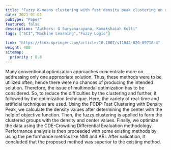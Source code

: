 ```yaml
---
title: "Fuzzy K-means clustering with fast density peak clustering on multivariate kernel estimator with evolutionary multimodal optimization clusters on a large dataset"
date: 2021-01-01
pubtype: "Paper"
featured: false
description: "Authors: G Suryanarayana, Kamakshaiah Kolli"
tags: ["SCI","Machine Learning","Fuzzy Logic"]

link: "https://link.springer.com/article/10.1007/s11042-020-09718-4"
weight: 400
sitemap:
  priority : 0.8
---
```

Many conventional optimization approaches concentrate more on addressing only one appropriate solution. Thus, these methods were to be utilized often, hence there were no chances of producing the intended solution. Therefore, the issue of multimodal optimization has to be considered. So, to reduce the difficulties by the clustering and further, it followed by the optimization technique. Here, the variety of real-time and artificial techniques are used. Using the FCDP-Fast Clustering with Density Peak, we calculate the density values after determining the center with the help of objective function. Then, the fuzzy clustering is applied to form the clustered groups with the density and center values. Finally, we optimize the data using the CDE-Crowding Differential Evaluation methodology. Performance analysis is then proceeded with some existing methods by using the performance metrics like NMI and ARI. After validation, it concluded that the proposed method was superior to the existing method.


